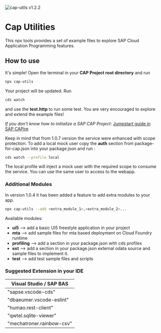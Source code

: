 ![cap-utils v1.2.2](https://img.shields.io/badge/cap%20utils-v1.2.2-green)

# Cap Utilities
This npx tools provides a set of example files to explore SAP Cloud Application Programming features.

## How to use
It's simple! Open the terminal in your **CAP Project root directory** and run 
```sh
npx cap-utils
```

Your project will be updated. Run
```sh
cds watch 
```
and use the **test.http** to run some test. You are very encouraged to explore and extend the example files!

*If you don't know how to initialize a SAP CAP Project:* [Jumpstart guide in SAP CAPire](https://cap.cloud.sap/docs/get-started/in-a-nutshell#jumpstart)

Keep in mind that from 1.0.7 version the service were enhanced with scope protection.
To add a local mock user copy the **auth** section from package-for-cap.json into your package.json and run : 
```sh
cds watch --profile local
```
The local profile will inject a mock user with the required scope to consume the service. You can use the same user to access to the webapp.



### Additional Modules
In version 1.0.4 it has been added a feature to add extra modules to your app.
```sh
npx cap-utils --add <extra_module_1>,<extra_module_2>...
```

Available modules:
  - **ui5**        --> add a basic UI5 freestyle application in your project
  - **mta**        --> add sample files for mta based deployment on Cloud Foundry runtime
  - **profiling**  --> add a section in your package.json with cds profiles
  - **ext**        --> add a section in your package.json external odata source and sample files to implement it.
  - **test**        --> add test sample files and scripts


### Suggested Extension in your IDE
|  Visual Studio / SAP BAS   |
| -------------------------- |
| "sapse.vscode-cds"         |
| "dbaeumer.vscode-eslint"   |
| "humao.rest-client"        |
| "qwtel.sqlite-viewer"      |
| "mechatroner.rainbow-csv"  |
